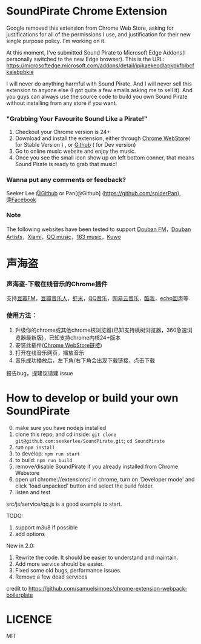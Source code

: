 SoundPirate Chrome Extension
============

Google removed this extension from Chrome Web Store, asking for justifications for all of the permissions I use, and justification for their new single purpose policy. I'm working on it.

At this moment, I've submitted Sound Pirate to Microsoft Edge Addons(I personally switched to the new Edge browser). This is the URL: https://microsoftedge.microsoft.com/addons/detail/ipikaekeodlapkpkfblbcfkaiebpbkie

I will never do anything harmful with Sound Pirate. And I will never sell this extension to anyone else (I got quite a few emails asking me to sell it). And you guys can always use the source code to build you own Sound Pirate without installing from any store if you want.

### "Grabbing Your Favourite Sound Like a Pirate!"

1. Checkout your Chrome version is 24+
2. Download and install the extension, either through [Chrome WebStore](https://chrome.google.com/webstore/detail/声海盗/idleenniidjlnmnjkjmmnocnkmjibadd)( for Stable Version ) , or [Github](https://github.com/spiderPan/Sound-Pirate) ( for Dev version)
3. Go to online music website and enjoy the music.
4. Once you see the small icon show up on left bottom conner, that means Sound Pirate is ready to grab that music!

### Wanna put any comments or feedback?
Seeker Lee [@Github](https://github.com/seekerlee) or
Pan[@Github] (https://github.com/spiderPan), [@Facebook](https://www.facebook.com/banglanfeng.pan)

### Note
The following websites have been tested to support 
[Douban FM](http://douban.fm/)，[Douban Artists](http://music.douban.com/artists/)，[Xiami](http://www.xiami.com/)，[QQ music](http://y.qq.com/)，[163 music](http://music.163.com/)，[Kuwo](http://kuwo.cn)


声海盗
============

### 声海盗-下载在线音乐的Chrome插件
支持[豆瓣FM](http://douban.fm/)，[豆瓣音乐人](http://music.douban.com/artists/)，[虾米](http://www.xiami.com/)，[QQ音乐](http://y.qq.com/)，[网易云音乐](http://music.163.com/)，[酷我](http://kuwo.cn)，[echo回声](http://www.app-echo.com)等.

### 使用方法：
1. 升级你的chrome或其他chrome核浏览器(已知支持枫树浏览器，360急速浏览器最新版)，已知支持chrome内核24+版本
2. 安装此插件([Chrome WebStore链接](https://chrome.google.com/webstore/detail/声海盗/idleenniidjlnmnjkjmmnocnkmjibadd))
3. 打开在线音乐网页，播放音乐
4. 音乐成功播放后，左下角/右下角会出现下载链接，点击下载

报告bug，提建议请建 issue

How to develop or build your own SoundPirate
============
0. make sure you have nodejs installed
1. clone this repo, and cd inside: `git clone git@github.com:seekerlee/SoundPirate.git`; `cd SoundPirate`
2. run `npm install`
3. to develop: `npm run start`
4. to build: `npm run build`
5. remove/disable SoundPirate if you already installed from Chrome Webstore
6. open url chrome://extensions/ in chrome, turn on 'Developer mode' and click 'load unpacked' button and select the build folder. 
7. listen and test

src/js/service/qq.js is a good example to start.

TODO:
1. support m3u8 if possible
2. add options

New in 2.0:
1. Rewrite the code. It should be easier to understand and maintain.
2. Add more service should be easier.
3. Fixed some old bugs, performance issues.
4. Remove a few dead services

credit to https://github.com/samuelsimoes/chrome-extension-webpack-boilerplate

LICENCE
============
MIT
